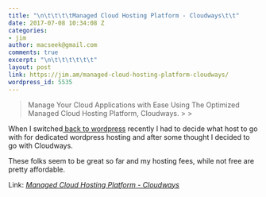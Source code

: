 ```yaml
---
title: "\n\t\t\t\tManaged Cloud Hosting Platform - Cloudways\t\t"
date: 2017-07-08 10:34:08 Z
categories:
- jim
author: macseek@gmail.com
comments: true
excerpt: "\n\t\t\t\t\t\t"
layout: post
link: https://jim.am/managed-cloud-hosting-platform-cloudways/
wordpress_id: 5535
---
```


<blockquote>Manage Your Cloud Applications with Ease Using The Optimized Managed Cloud Hosting Platform, Cloudways.
> 
> </blockquote>




When I switched[ back to wordpress](https://jim.am/2017/05/07/back-to-wordpress/) recently I had to decide what host to go with for dedicated wordpress hosting and after some thought I decided to go with Cloudways.




These folks seem to be great so far and my hosting fees, while not free are pretty affordable.




Link: _[Managed Cloud Hosting Platform - Cloudways](https://www.cloudways.com/en/)_


		
